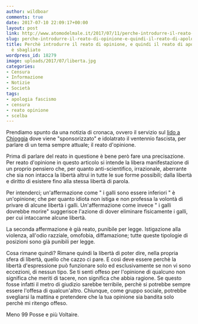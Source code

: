 ```yaml
---
author: wildboar
comments: true
date: 2017-07-10 22:09:17+00:00
layout: post
link: http://www.atomodelmale.it/2017/07/11/perche-introdurre-il-reato-di-opinione-e-quindi-il-reato-di-apologia-del-fascismo-e-sbagliato/
slug: perche-introdurre-il-reato-di-opinione-e-quindi-il-reato-di-apologia-del-fascismo-e-sbagliato
title: Perchè introdurre il reato di opinione, e quindi il reato di apologia del fascismo,
  è sbagliato
wordpress_id: 18279
image: uploads/2017/07/liberta.jpg
categories:
- Censura
- Informazione
- Notizie
- Società
tags:
- apologia fascismo
- censura
- reato opinione
- scelba
---
```


Prendiamo spunto da una notizia di cronaca, ovvero il servizio sul [lido a Chioggia](http://www.repubblica.it/cronaca/2017/07/09/news/la_spiaggia_fascista_di_chioggia_qui_a_casa_mia_vige_il_regime_-170332052/) dove viene "sponsorizzato" e idolatrato il ventennio fascista, per parlare di un tema sempre attuale; il reato d'opinione.

Prima di parlare del reato in questione è bene però fare una precisazione. Per reato d'opinione in questo articolo si intende la libera manifestazione di un proprio pensiero che, per quanto anti-scientifico, irrazionale, aberrante che sia non intacca la libertà altrui in tutte le sue forme possibili; dalla libertà e diritto di esistere fino alla stessa libertà di parola.

Per intenderci; un'affermazione come " i galli sono essere inferiori " è un'opinione; che per quanto idiota non istiga e non professa la volontà di privare di alcune libertà i galli.
Un'affermazione come invece " i galli dovrebbe morire" suggerisce l'azione di dover eliminare fisicamente i galli, per cui intaccarne alcune libertà.

La seconda affermazione è già reato, punibile per legge.
Istigazione alla violenza, all'odio razziale, omofobia, diffamazione; tutte queste tipologie di posizioni sono già punibili per legge.

Cosa rimane quindi? Rimane quindi la libertà di poter dire, nella propria sfera di libertà, quello che cazzo ci pare.
E così deve essere perchè la libertà d'espressione può funzionare solo ed esclusivamente se non vi sono eccezioni, di nessun tipo.
Se ti senti offeso per l'opinione di qualcuno non significa che meriti di tacere, non significa che abbia ragione.
Se questo fosse infatti il metro di giudizio sarebbe terribile, perchè si potrebbe sempre essere l'offesa di qualcun'altro. Chiunque, come gruppo sociale, potrebbe svegliarsi la mattina e pretendere che la tua opinione sia bandita solo perchè mi ritengo offeso.

Meno 99 Posse e più Voltaire.
